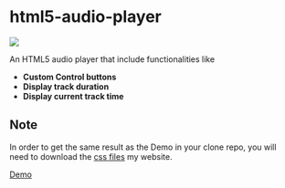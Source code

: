 # html5-audio-player
 <img src="https://img.shields.io/badge/License-MIT-blue.svg">
  
An HTML5 audio player that include functionalities like 

- **Custom Control buttons**
- **Display track duration**
- **Display current track time**

## Note
In order to get the same result as the Demo in your clone repo, you will need to download the [css files](https://github.com/gumbol/gumbol.github.io/tree/master/styles) my website.

[Demo](https://gumbol.github.io/posts/project-html5-audio-player.html)



